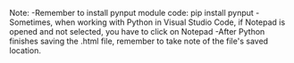 Note:
-Remember to install pynput module 
 code:    pip install pynput
-Sometimes, when working with Python in Visual Studio Code, if Notepad is opened and not selected, you have to click on Notepad
-After Python finishes saving the .html file, remember to take note of the file's saved location.
